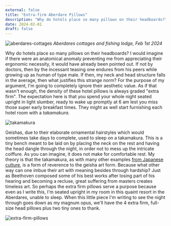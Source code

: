```yaml
---
external: false
title: "Extra-firm Aberdare Pillows"
description: "Why do hotels place so many pillows on their headboards?"
date: 2024-02-01
draft: false
---
```


![aberdares-cottages](/images/aberdare-lodge.png)
_Aberdares cottages and fishing lodge, Feb 1st 2024_

Why do hotels place so many pillows on their headboards? I would imagine if there were an anatomical anomaly preventing me from appreciating their ergonomic necessity, it would have already been pointed out. If not by doctors, then by the incessant teasing one endures from his peers while growing up as human of type male. If then, my neck and head structure falls in the average, then what justifies this strange norm? For the purpose of my argument, I'm going to completely ignore their aesthetic value. As if that wasn't enough, the density of these hotel pillows is always graded "extra firm". The expectation here is that you spend your whole night seated upright in light slumber, ready to wake up promptly at 6 am lest you miss those super early breakfast times. They might as well start furnishing each hotel room with a *takamakura*.


![takamakura](/images/takamakura.jpg)

Geishas, due to their elaborate ornamental hairstyles which would sometimes take days to complete, used to sleep on a takamakura. This is a tiny bench meant to be laid on by placing the neck on the rest and having the head dangle through the night, in order not to mess up the intricate coiffure. As you can imagine, it does not make for comfortable rest. My theory is that the takamakura, as with many other examples [from Japanese culture](https://www.kyotojournal.org/culture-arts/shokunin-and-devotion/), is a form of reverence to the geisha art form. Because what other way can one imbue their art with meaning besides through hardship? Just as Beethoven composed some of his best works after losing part of his hearing and becoming a recluse, great suffering from masters creates timeless art. So perhaps the extra firm pillows serve a purpose because even as I write this, I'm seated upright in my room in this quaint resort in the Aberdares, unable to sleep. When this little piece I'm writing to see the night through goes down as my magnum opus, we'll have the 4 extra firm, full-size head pillows plus two tiny ones to thank.

![extra-firm-pillows](/images/extra-firm-pillows.jpg)
